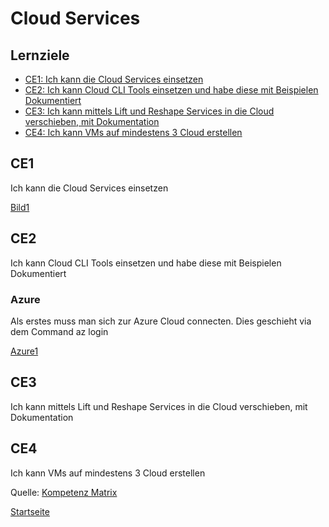 # Cloud Services

## Lernziele
* [CE1: Ich kann die Cloud Services einsetzen](#CE1)
* [CE2: Ich kann Cloud CLI Tools einsetzen und habe diese mit Beispielen Dokumentiert](#CE2)
* [CE3: Ich kann mittels Lift und Reshape Services in die Cloud verschieben, mit Dokumentation](#CE3)
* [CE4: Ich kann VMs auf mindestens 3 Cloud erstellen](#CE4)

## CE1
Ich kann die Cloud Services einsetzen

[Bild1](../00_Allgemein/images/03_Cloud-Services/.png)

## CE2
Ich kann Cloud CLI Tools einsetzen und habe diese mit Beispielen Dokumentiert

### Azure 

Als erstes muss man sich zur Azure Cloud connecten. 
Dies geschieht via dem Command az login

[Azure1](../00_Allgemein/images/03_Azure/azure1.png)



## CE3
Ich kann mittels Lift und Reshape Services in die Cloud verschieben, mit Dokumentation

## CE4
Ich kann VMs auf mindestens 3 Cloud erstellen


Quelle: [Kompetenz Matrix](https://gitlab.com/ch-tbz-hf/Stud/cnt/-/tree/main/1_Kompetenzmatrix#matrix)

[Startseite](https://github.com/ask-yo-girl-about-me/Project-Future)
